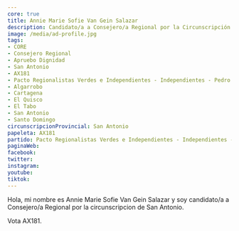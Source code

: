 ```yaml
---
core: true
title: Annie Marie Sofie Van Gein Salazar
description: Candidato/a a Consejero/a Regional por la Circunscripción de San Antonio
image: /media/ad-profile.jpg
tags:
- CORE
- Consejero Regional
- Apruebo Dignidad
- San Antonio
- AX181
- Pacto Regionalistas Verdes e Independientes - Independientes - Pedro Vergara Farias
- Algarrobo
- Cartagena
- El Quisco
- El Tabo
- San Antonio
- Santo Domingo
circunscripcionProvincial: San Antonio
papeleta: AX181
partido: Pacto Regionalistas Verdes e Independientes - Independientes - Pedro Vergara Farias
paginaWeb:
facebook:
twitter:
instagram:
youtube:
tiktok:
---
```

Hola, mi nombre es Annie Marie Sofie Van Gein Salazar y soy candidato/a a Consejero/a Regional por la circunscripcion de San Antonio.

Vota AX181.
